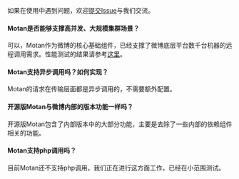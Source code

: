 如果在使用中遇到问题，欢迎[提交Issue](https://github.com/weibocom/motan/issues)与我们交流。

#### Motan是否能够支撑高并发、大规模集群场景？
可以，Motan作为微博的核心基础组件，已经支撑了微博底层平台数千台机器的远程调用需求。性能测试的结果请参考[这里](zh_userguide#性能测试)。

#### Motan支持异步调用吗？如何实现？
Motan的请求在传输层面都是异步调用的，不需要额外配置。

#### 开源版Motan与微博内部的版本功能一样吗？
开源版Motan包含了内部版本中的大部分功能，主要是去除了一些内部的依赖组件相关的功能。

#### Motan支持php调用吗？
目前Motan还不支持php调用，我们正在进行这方面工作，已经在小范围测试。



